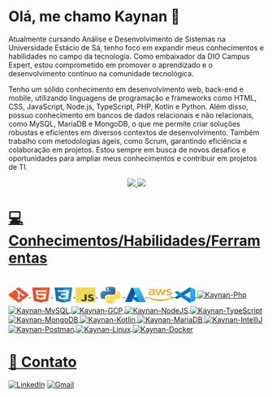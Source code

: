# Olá, me chamo Kaynan 👋


Atualmente cursando Análise e Desenvolvimento de Sistemas na Universidade Estácio de Sá, tenho foco em expandir meus conhecimentos e habilidades no campo da tecnologia. Como embaixador da DIO Campus Expert, estou comprometido em promover o aprendizado e o desenvolvimento contínuo na comunidade tecnológica. 

Tenho um sólido conhecimento em desenvolvimento web, back-end e mobile, utilizando linguagens de programação e frameworks como HTML, CSS, JavaScript, Node.js, TypeScript, PHP, Kotlin e Python. Além disso, possuo conhecimento em bancos de dados relacionais e não relacionais, como MySQL, MariaDB e MongoDB, o que me permite criar soluções robustas e eficientes em diversos contextos de desenvolvimento. Também trabalho com metodologias ágeis, como Scrum, garantindo eficiência e colaboração em projetos. Estou sempre em busca de novos desafios e oportunidades para ampliar meus conhecimentos e contribuir em projetos de TI.


<div align = "center">
  <a href="https://github.com/kaynanoliveira">
  <img height = "180em" src = "https://github-readme-stats.vercel.app/api?username=kaynanoliveira&show_icons=true&theme=dracula&include_all_commits=true&count_private=true" />
  <img height = "180em" src = "https://github-readme-stats.vercel.app/api/top-langs/?username=kaynanoliveira&layout=compact&langs_count=7&theme=dracula" />
</div>
<h1>💻 Conhecimentos/Habilidades/Ferramentas</h1>
<div style = "display: inline_block"> <br>
  <img align = "center" alt = "Kaynan-Git" height = "30" width = "40" src = https://github.com/devicons/devicon/blob/master/icons/git/git-original.svg>
  <img align = "center" alt = "Kaynan-HTML" height = "30" width = "40" src = https://raw.githubusercontent.com/devicons/devicon/2ae2a900d2f041da66e950e4d48052658d850630/icons/html5/html5-original.svg>
  <img align = "center" alt = "Kaynan-CSS" height = "30" width = "40" src = https://raw.githubusercontent.com/devicons/devicon/2ae2a900d2f041da66e950e4d48052658d850630/icons/css3/css3-original.svg>
  <img align = "center" alt = "Kaynan-Js" height = "30" width = "40" src = https://raw.githubusercontent.com/devicons/devicon/2ae2a900d2f041da66e950e4d48052658d850630/icons/javascript/javascript-original.svg>
  <img align = "center" alt = "Kaynan-Python" height = "40" width = "50" src = https://raw.githubusercontent.com/devicons/devicon/2ae2a900d2f041da66e950e4d48052658d850630/icons/python/python-original.svg>
  <img align = "center" alt = "Kaynan-Azure" height = "30" width = "40" src = https://github.com/devicons/devicon/blob/master/icons/azure/azure-original.svg>
  <img align = "center" alt = "Kaynan-AWS" height = "40" width = "50" src = https://github.com/devicons/devicon/blob/master/icons/amazonwebservices/amazonwebservices-plain-wordmark.svg>
  <img align = "center" alt = "Kaynan-VS Code" height = "30" width = "40" src = https://github.com/devicons/devicon/blob/master/icons/vscode/vscode-original.svg>
  <img align = "center" alt = "Kaynan-Php" height = "40" width = "50" src="https://cdn.jsdelivr.net/gh/devicons/devicon@latest/icons/php/php-original.svg" />
  <img align = "center" alt = "Kaynan-MySQL" height = "50" width = "60" src="https://cdn.jsdelivr.net/gh/devicons/devicon@latest/icons/mysql/mysql-original-wordmark.svg" />
  <img align = "center" alt = "Kaynan-GCP" height = "30" width = "40" src="https://cdn.jsdelivr.net/gh/devicons/devicon@latest/icons/googlecloud/googlecloud-original.svg" />
  <img align = "center" alt = "Kaynan-NodeJS" height = "40" width = "50" src="https://cdn.jsdelivr.net/gh/devicons/devicon@latest/icons/nodejs/nodejs-original-wordmark.svg" />
  <img align = "center" alt = "Kaynan-TypeScript" height = "30" width = "40" src="https://cdn.jsdelivr.net/gh/devicons/devicon@latest/icons/typescript/typescript-original.svg" />
  <img align = "center" alt = "Kaynan-MongoDB" height = "30" width = "40" <img src="https://cdn.jsdelivr.net/gh/devicons/devicon@latest/icons/mongodb/mongodb-original.svg" />
  <img align = "center" alt = "Kaynan-Kotlin" height = "30" width = "40" src="https://cdn.jsdelivr.net/gh/devicons/devicon@latest/icons/kotlin/kotlin-original.svg" />
  <img align = "center" alt = "Kaynan-MariaDB" height = "30" width = "40" src="https://cdn.jsdelivr.net/gh/devicons/devicon@latest/icons/mariadb/mariadb-original-wordmark.svg" />
  <img align = "center" alt = "Kaynan-IntelliJ" height = "30" width = "40" src="https://cdn.jsdelivr.net/gh/devicons/devicon@latest/icons/intellij/intellij-original.svg" />
  <img align = "center" alt = "Kaynan-Postman" height = "30" width = "40" src="https://cdn.jsdelivr.net/gh/devicons/devicon@latest/icons/postman/postman-original.svg" />    
  <img align = "center" alt = "Kaynan-Linux" height = "30" width = "40" src="https://cdn.jsdelivr.net/gh/devicons/devicon@latest/icons/linux/linux-original.svg" />
  <img align = "center" alt = "Kaynan-Docker" height = "40" width = "50" src="https://cdn.jsdelivr.net/gh/devicons/devicon@latest/icons/docker/docker-original-wordmark.svg" />
                  
          
</div>

# 

<div>
<h1>💎 Contato</h1>

[![LinkedIn](https://img.shields.io/badge/LinkedIn-0077B5?style=for-the-badge&logo=linkedin&logoColor=white)](https://www.linkedin.com/in/kaynanoliveira/) [![Gmail](https://img.shields.io/badge/Gmail-333333?style=for-the-badge&logo=gmail&logoColor=red)](mailto:kaynanoliveira357@gmail.com)
</div>
